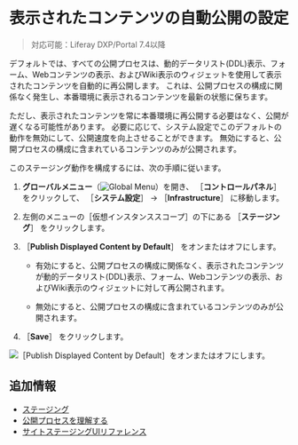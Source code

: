 # 表示されたコンテンツの自動公開の設定

> 対応可能：Liferay DXP/Portal 7.4以降

デフォルトでは、すべての公開プロセスは、動的データリスト(DDL)表示、フォーム、Webコンテンツの表示、およびWiki表示のウィジェットを使用して表示されたコンテンツを自動的に再公開します。 これは、公開プロセスの構成に関係なく発生し、本番環境に表示されるコンテンツを最新の状態に保ちます。

ただし、表示されたコンテンツを常に本番環境に再公開する必要はなく、公開が遅くなる可能性があります。 必要に応じて、システム設定でこのデフォルトの動作を無効にして、公開速度を向上させることができます。 無効にすると、公開プロセスの構成に含まれているコンテンツのみが公開されます。

このステージング動作を構成するには、次の手順に従います。

1. **グローバルメニュー**（![Global Menu](../../../images/icon-applications-menu.png)）を開き、 ［**コントロールパネル**］ をクリックして、 ［**システム設定**］ &rarr; ［**Infrastructure**］ に移動します。

1. 左側のメニューの［仮想インスタンススコープ］の下にある ［**ステージング**］ をクリックします。

1. ［**Publish Displayed Content by Default**］ をオンまたはオフにします。

   * 有効にすると、公開プロセスの構成に関係なく、表示されたコンテンツが動的データリスト(DDL)表示、フォーム、Webコンテンツの表示、およびWiki表示のウィジェットに対して再公開されます。

   * 無効にすると、公開プロセスの構成に含まれているコンテンツのみが公開されます。

1. ［**Save**］ をクリックします。

![［Publish Displayed Content by Default］をオンまたはオフにします。](./configuring-automatic-publishing-of-displayed-content/images/01.png)

<a name="additional-information" />

## 追加情報

* [ステージング](../staging.md)
* [公開プロセスを理解する](./understanding-the-publishing-process.md)
* [サイトステージングUIリファレンス](./site-staging-ui-reference.md)
